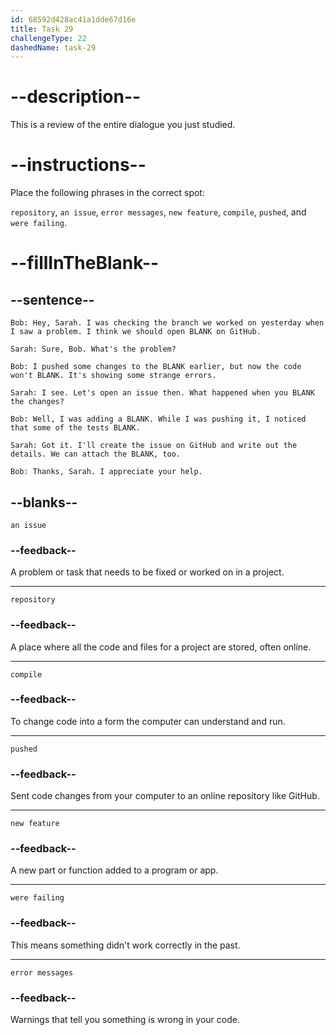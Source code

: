 ```yaml
---
id: 68592d428ac41a1dde67d16e
title: Task 29
challengeType: 22
dashedName: task-29
---
```


<!-- REVIEW -->

# --description--

This is a review of the entire dialogue you just studied.

# --instructions--

Place the following phrases in the correct spot:

`repository`, `an issue`, `error messages`, `new feature`, `compile`, `pushed`, and `were failing`.

# --fillInTheBlank--

## --sentence--

`Bob: Hey, Sarah. I was checking the branch we worked on yesterday when I saw a problem. I think we should open BLANK on GitHub.`

`Sarah: Sure, Bob. What's the problem?`

`Bob: I pushed some changes to the BLANK earlier, but now the code won't BLANK. It's showing some strange errors.`

`Sarah: I see. Let's open an issue then. What happened when you BLANK the changes?`

`Bob: Well, I was adding a BLANK. While I was pushing it, I noticed that some of the tests BLANK.`

`Sarah: Got it. I'll create the issue on GitHub and write out the details. We can attach the BLANK, too.`

`Bob: Thanks, Sarah. I appreciate your help.`

## --blanks--

`an issue`

### --feedback--

A problem or task that needs to be fixed or worked on in a project.

---

`repository`

### --feedback--

A place where all the code and files for a project are stored, often online.

---

`compile`

### --feedback--

To change code into a form the computer can understand and run.

---

`pushed`

### --feedback--

Sent code changes from your computer to an online repository like GitHub.

---

`new feature`

### --feedback--

A new part or function added to a program or app.

---

`were failing`

### --feedback--

This means something didn't work correctly in the past.

---

`error messages`

### --feedback--

Warnings that tell you something is wrong in your code.
